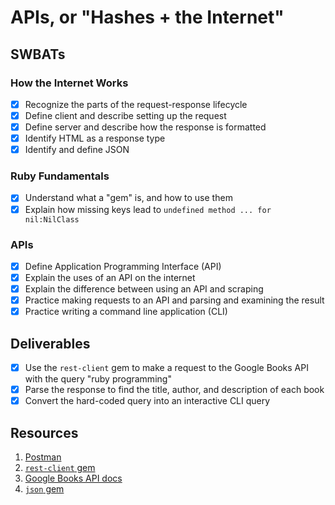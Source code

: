 # APIs, or "Hashes + the Internet"

## SWBATs

### How the Internet Works
 - [x] Recognize the parts of the request-response lifecycle
 - [x] Define client and describe setting up the request
 - [x] Define server and describe how the response is formatted
 - [x] Identify HTML as a response type
 - [x] Identify and define JSON

### Ruby Fundamentals
 - [x] Understand what a "gem" is, and how to use them
 - [x] Explain how missing keys lead to `undefined method ... for nil:NilClass`

### APIs
 - [x] Define Application Programming Interface (API)
 - [x] Explain the uses of an API on the internet
 - [x] Explain the difference between using an API and scraping
 - [x] Practice making requests to an API and parsing and examining the result
 - [x] Practice writing a command line application (CLI)

## Deliverables
 - [x] Use the `rest-client` gem to make a request to the Google Books API with the query "ruby programming"
 - [x] Parse the response to find the title, author, and description of each book
 - [x] Convert the hard-coded query into an interactive CLI query

## Resources
1. [Postman](https://www.getpostman.com/)
2. [`rest-client` gem](https://github.com/rest-client/rest-client#usage-raw-url)
3. [Google Books API docs](https://developers.google.com/books/docs/v1/using#WorkingVolumes)
4. [`json` gem](https://ruby-doc.org/stdlib-2.0.0/libdoc/json/rdoc/JSON.html#method-i-parse)
